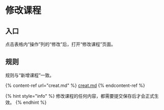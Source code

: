 # 修改课程

## 入口

点击表格内“操作”列的“修改”后，打开“修改课程”页面。

## 规则

规则与“新增课程”一致。

{% content-ref url="creat.md" %}
[creat.md](creat.md)
{% endcontent-ref %}

{% hint style="info" %}
修改课程的任何内容，都需要提交保存后才会正式生效。
{% endhint %}
